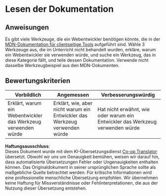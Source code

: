 <!--
CO_OP_TRANSLATOR_METADATA:
{
  "original_hash": "1ce4deaec80130d3a0a3c906568459fc",
  "translation_date": "2025-08-24T13:01:28+00:00",
  "source_file": "1-getting-started-lessons/1-intro-to-programming-languages/assignment.md",
  "language_code": "de"
}
-->
# Lesen der Dokumentation

## Anweisungen

Es gibt viele Werkzeuge, die ein Webentwickler benötigen könnte, die in der [MDN-Dokumentation für clientseitige Tools](https://developer.mozilla.org/docs/Learn/Tools_and_testing/Understanding_client-side_tools/Overview) aufgeführt sind. Wähle 3 Werkzeuge aus, die im Unterricht nicht behandelt wurden, erkläre, warum ein Webentwickler sie verwenden würde, und suche ein Werkzeug, das in diese Kategorie fällt, und teile dessen Dokumentation. Verwende nicht dasselbe Werkzeugbeispiel aus den MDN-Dokumenten.

## Bewertungskriterien

Vorbildlich | Angemessen | Verbesserungswürdig
--- | --- | -- |
| Erklärt, warum ein Webentwickler das Werkzeug verwenden würde | Erklärt, wie, aber nicht warum ein Entwickler das Werkzeug verwenden würde | Hat nicht erwähnt, wie oder warum ein Entwickler das Werkzeug verwenden würde |

**Haftungsausschluss**:  
Dieses Dokument wurde mit dem KI-Übersetzungsdienst [Co-op Translator](https://github.com/Azure/co-op-translator) übersetzt. Obwohl wir uns um Genauigkeit bemühen, weisen wir darauf hin, dass automatisierte Übersetzungen Fehler oder Ungenauigkeiten enthalten können. Das Originaldokument in seiner ursprünglichen Sprache sollte als maßgebliche Quelle betrachtet werden. Für kritische Informationen wird eine professionelle menschliche Übersetzung empfohlen. Wir übernehmen keine Haftung für Missverständnisse oder Fehlinterpretationen, die aus der Nutzung dieser Übersetzung entstehen.